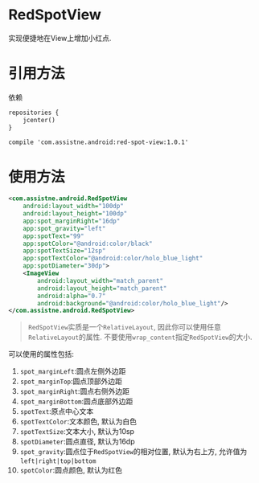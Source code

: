 # RedSpotView
实现便捷地在View上增加小红点.

# 引用方法
依赖
```xml
repositories {
    jcenter()
}

compile 'com.assistne.android:red-spot-view:1.0.1'
```

# 使用方法
```xml
<com.assistne.android.RedSpotView
    android:layout_width="100dp"
    android:layout_height="100dp"
    app:spot_marginRight="16dp"
    app:spot_gravity="left"
    app:spotText="99"
    app:spotColor="@android:color/black"
    app:spotTextSize="12sp"
    app:spotTextColor="@android:color/holo_blue_light"
    app:spotDiameter="30dp">
    <ImageView
        android:layout_width="match_parent"
        android:layout_height="match_parent"
        android:alpha="0.7"
        android:background="@android:color/holo_blue_light"/>
</com.assistne.android.RedSpotView>
```

> `RedSpotView`实质是一个`RelativeLayout`, 因此你可以使用任意`RelativeLayout`的属性.
不要使用`wrap_content`指定`RedSpotView`的大小.

可以使用的属性包括:

1. `spot_marginLeft`:圆点左侧外边距
2. `spot_marginTop`:圆点顶部外边距
3. `spot_marginRight`:圆点右侧外边距
4. `spot_marginBottom`:圆点底部外边距
5. `spotText`:原点中心文本
6. `spotTextColor`:文本颜色, 默认为白色
7. `spotTextSize`:文本大小, 默认为10sp
8. `spotDiameter`:圆点直径, 默认为16dp
9. `spot_gravity`:圆点位于`RedSpotView`的相对位置, 默认为右上方, 允许值为`left|right|top|bottom`
10. `spotColor`:圆点颜色, 默认为红色
